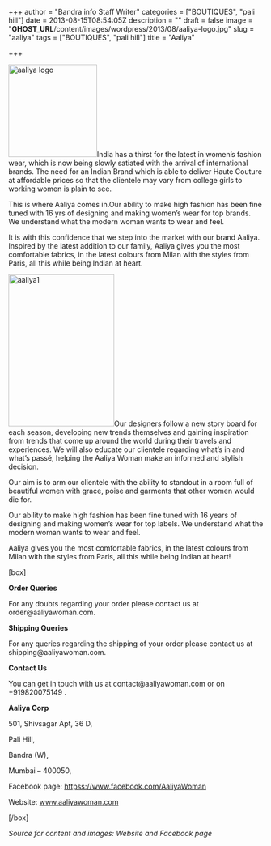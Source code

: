 +++
author = "Bandra info Staff Writer"
categories = ["BOUTIQUES", "pali hill"]
date = 2013-08-15T08:54:05Z
description = ""
draft = false
image = "__GHOST_URL__/content/images/wordpress/2013/08/aaliya-logo.jpg"
slug = "aaliya"
tags = ["BOUTIQUES", "pali hill"]
title = "Aaliya"

+++


<p><a href="https://i2.wp.com/bandra.info/wp-content/uploads/2013/08/aaliya-logo.jpg?ssl=1"><img loading="lazy" class="size-full wp-image-3829 alignright" alt="aaliya logo" src="https://i2.wp.com/bandra.info/wp-content/uploads/2013/08/aaliya-logo.jpg?resize=175%2C183&#038;ssl=1" width="175" height="183" data-recalc-dims="1" /></a>India has a thirst for the latest in women’s fashion wear, which is now being slowly satiated with the arrival of international brands. The need for an Indian Brand which is able to deliver Haute Couture at affordable prices so that the clientele may vary from college girls to working women is plain to see.</p>
<p>This is where Aaliya comes in.Our ability to make high fashion has been fine tuned with 16 yrs of designing and making women’s wear for top brands. We understand what the modern woman wants to wear and feel.</p>
<p>It is with this confidence that we step into the market with our brand Aaliya. Inspired by the latest addition to our family, Aaliya gives you the most comfortable fabrics, in the latest colours from Milan with the styles from Paris, all this while being Indian at heart.</p>
<p><a href="https://i0.wp.com/bandra.info/wp-content/uploads/2013/08/aaliya1.jpg?ssl=1"><img loading="lazy" class="size-medium wp-image-3830 alignleft" alt="aaliya1" src="https://i0.wp.com/bandra.info/wp-content/uploads/2013/08/aaliya1.jpg?resize=209%2C300&#038;ssl=1" width="209" height="300" srcset="https://i0.wp.com/bandra.info/wp-content/uploads/2013/08/aaliya1.jpg?resize=209%2C300&amp;ssl=1 209w, https://i0.wp.com/bandra.info/wp-content/uploads/2013/08/aaliya1.jpg?w=299&amp;ssl=1 299w" sizes="(max-width: 209px) 100vw, 209px" data-recalc-dims="1" /></a>Our designers follow a new story board for each season, developing new trends themselves and gaining inspiration from trends that come up around the world during their travels and experiences. We will also educate our clientele regarding what’s in and what’s passé, helping the Aaliya Woman make an informed and stylish decision.</p>
<p>Our aim is to arm our clientele with the ability to standout in a room full of beautiful women with grace, poise and garments that other women would die for.</p>
<p>Our ability to make high fashion has been fine tuned with 16 years of designing and making women’s wear for top labels. We understand what the modern woman wants to wear and feel.</p>
<p>Aaliya gives you the most comfortable fabrics, in the latest colours from Milan with the styles from Paris, all this while being Indian at heart!</p>
<p>[box]</p>
<p><b>Order Queries </b></p>
<p>For any doubts regarding your order please contact us at order@aaliyawoman.com.</p>
<p><b>Shipping Queries</b></p>
<p>For any queries regarding the shipping of your order please contact us at shipping@aaliyawoman.com.</p>
<p><b>Contact Us</b></p>
<p>You can get in touch with us at contact@aaliyawoman.com or on +919820075149 .</p>
<p><b>Aaliya Corp</b></p>
<p>501, Shivsagar Apt, 36 D,</p>
<p>Pali Hill,</p>
<p>Bandra (W),</p>
<p>Mumbai – 400050,</p>
<p>Facebook page: <a href="httpss://www.facebook.com/AaliyaWoman">httpss://www.facebook.com/AaliyaWoman</a></p>
<p>Website: <a href="https://www.aaliyawoman.com">www.aaliyawoman.com</a></p>
<p>[/box]</p>
<p><em>Source for content and images: Website and Facebook page</em></p>



